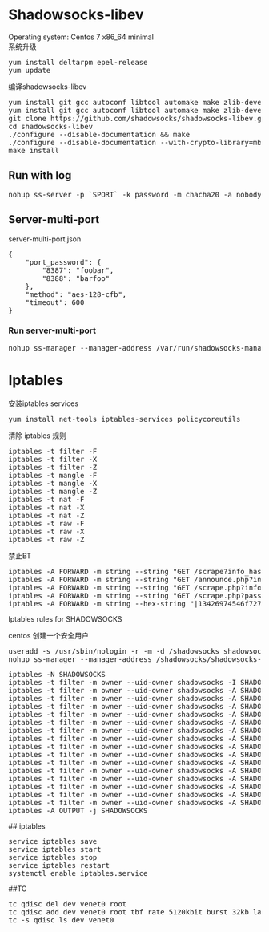 # Shadowsocks-libev
Operating system:	Centos 7 x86_64 minimal  
系统升级
<pre>
yum install deltarpm epel-release
yum update 
</pre>
编译shadowsocks-libev
<pre>
yum install git gcc autoconf libtool automake make zlib-devel openssl-devel asciidoc xmlto 
yum install git gcc autoconf libtool automake make zlib-devel mbedtls-devel pcre-devel asciidoc xmlto
git clone https://github.com/shadowsocks/shadowsocks-libev.git
cd shadowsocks-libev
./configure --disable-documentation && make
./configure --disable-documentation --with-crypto-library=mbedtls --with-mbedtls=/usr/include/mbedtls && make
make install
</pre>

## Run with log
<pre>
nohup ss-server -p `SPORT` -k password -m chacha20 -a nobody -n 51200 -A -u -a shadowsocks -v >>/tmp/443-$(date "+%Y%m%d_%H%M%S").log 2>&1 &
</pre>

## Server-multi-port

server-multi-port.json
<pre>
{
	"port_password": {
		"8387": "foobar",
		"8388": "barfoo"
	},
	"method": "aes-128-cfb",
	"timeout": 600
}
</pre>
### Run server-multi-port
<pre>
nohup ss-manager --manager-address /var/run/shadowsocks-manager.sock -A -u -a shadowsocks -n 51200 -c "server-multi-port.json" &
</pre>
# Iptables
安装iptables services
<pre>
yum install net-tools iptables-services policycoreutils
</pre>
清除 iptables 规则
<pre>
iptables -t filter -F
iptables -t filter -X
iptables -t filter -Z
iptables -t mangle -F
iptables -t mangle -X
iptables -t mangle -Z
iptables -t nat -F
iptables -t nat -X
iptables -t nat -Z
iptables -t raw -F
iptables -t raw -X
iptables -t raw -Z
</pre>
禁止BT
<pre>
iptables -A FORWARD -m string --string "GET /scrape?info_hash=" --algo bm --to 65535 -j DROP
iptables -A FORWARD -m string --string "GET /announce.php?info_hash=" --algo bm --to 65535 -j DROP
iptables -A FORWARD -m string --string "GET /scrape.php?info_hash=" --algo bm --to 65535 -j DROP
iptables -A FORWARD -m string --string "GET /scrape.php?passkey=" --algo bm --to 65535 -j DROP
iptables -A FORWARD -m string --hex-string "|13426974546f7272656e742070726f746f636f6c|" --algo bm --to 65535 -j DROP
</pre>
Iptables rules for SHADOWSOCKS

centos 创建一个安全用户
<pre>
useradd -s /usr/sbin/nologin -r -m -d /shadowsocks shadowsocks
nohup ss-manager --manager-address /shadowsocks/shadowsocks-manager.sock -A -u -a shadowsocks  -c /shadowsocks/ss-libev.json &
</pre>
<pre>
iptables -N SHADOWSOCKS
iptables -t filter -m owner --uid-owner shadowsocks -I SHADOWSOCKS -p tcp --syn -m connlimit --connlimit-above 32 -j REJECT --reject-with tcp-reset
iptables -t filter -m owner --uid-owner shadowsocks -A SHADOWSOCKS -d 127.0.0.0/8 -j REJECT
iptables -t filter -m owner --uid-owner shadowsocks -A SHADOWSOCKS -d 0.0.0.0/8 -j REJECT
iptables -t filter -m owner --uid-owner shadowsocks -A SHADOWSOCKS -d 10.0.0.0/8 -j REJECT
iptables -t filter -m owner --uid-owner shadowsocks -A SHADOWSOCKS -d 169.254.0.0/16 -j REJECT
iptables -t filter -m owner --uid-owner shadowsocks -A SHADOWSOCKS -d 172.16.0.0/12 -j REJECT
iptables -t filter -m owner --uid-owner shadowsocks -A SHADOWSOCKS -d 192.168.0.0/16 -j REJECT
iptables -t filter -m owner --uid-owner shadowsocks -A SHADOWSOCKS -d 224.0.0.0/4 -j REJECT
iptables -t filter -m owner --uid-owner shadowsocks -A SHADOWSOCKS -d 240.0.0.0/4 -j REJECT
iptables -t filter -m owner --uid-owner shadowsocks -A SHADOWSOCKS -p udp --dport 53 -j ACCEPT
iptables -t filter -m owner --uid-owner shadowsocks -A SHADOWSOCKS -p tcp --dport 53 -j ACCEPT
iptables -t filter -m owner --uid-owner shadowsocks -A SHADOWSOCKS -p tcp --dport 80 -j ACCEPT
iptables -t filter -m owner --uid-owner shadowsocks -A SHADOWSOCKS -p tcp --dport 443 -j ACCEPT
iptables -t filter -m owner --uid-owner shadowsocks -A SHADOWSOCKS -m state --state ESTABLISHED,RELATED -j ACCEPT
iptables -t filter -m owner --uid-owner shadowsocks -A SHADOWSOCKS -p tcp -j REJECT --reject-with tcp-reset
iptables -t filter -m owner --uid-owner shadowsocks -A SHADOWSOCKS -p udp -j REJECT
iptables -A OUTPUT -j SHADOWSOCKS
</pre>
</pre>
## iptables
<pre>
service iptables save
service iptables start
service iptables stop
service iptables restart
systemctl enable iptables.service
</pre>
##TC
<pre>
tc qdisc del dev venet0 root
tc qdisc add dev venet0 root tbf rate 5120kbit burst 32kb latency 100ms
tc -s qdisc ls dev venet0
</pre>
